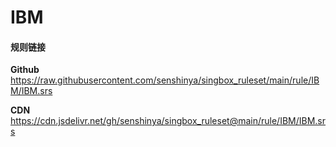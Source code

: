 # IBM

#### 规则链接

**Github**
https://raw.githubusercontent.com/senshinya/singbox_ruleset/main/rule/IBM/IBM.srs

**CDN**
https://cdn.jsdelivr.net/gh/senshinya/singbox_ruleset@main/rule/IBM/IBM.srs